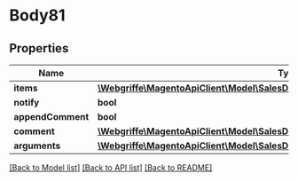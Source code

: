 # Body81

## Properties
Name | Type | Description | Notes
------------ | ------------- | ------------- | -------------
**items** | [**\Webgriffe\MagentoApiClient\Model\SalesDataCreditmemoItemCreationInterface[]**](SalesDataCreditmemoItemCreationInterface.md) |  | [optional] 
**notify** | **bool** |  | [optional] 
**appendComment** | **bool** |  | [optional] 
**comment** | [**\Webgriffe\MagentoApiClient\Model\SalesDataCreditmemoCommentCreationInterface**](SalesDataCreditmemoCommentCreationInterface.md) |  | [optional] 
**arguments** | [**\Webgriffe\MagentoApiClient\Model\SalesDataCreditmemoCreationArgumentsInterface**](SalesDataCreditmemoCreationArgumentsInterface.md) |  | [optional] 

[[Back to Model list]](../README.md#documentation-for-models) [[Back to API list]](../README.md#documentation-for-api-endpoints) [[Back to README]](../README.md)


